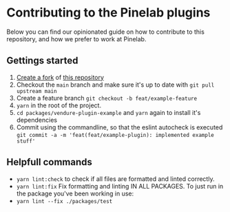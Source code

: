 # Contributing to the Pinelab plugins

Below you can find our opinionated guide on how to contribute to this repository, and how we prefer to work at Pinelab.

## Gettings started

1. [Create a fork](https://docs.github.com/en/get-started/quickstart/fork-a-repo) of [this repository](https://github.com/Pinelab-studio/pinelab-vendure-plugins)
2. Checkout the `main` branch and make sure it's up to date with `git pull upstream main`
3. Create a feature branch `git checkout -b feat/example-feature`
4. `yarn` in the root of the project.
5. `cd packages/vendure-plugin-example` and `yarn` again to install it's dependencies
6. Commit using the commandline, so that the eslint autocheck is executed `git commit -a -m 'feat(feat/example-plugin): implemented example stuff'`

## Helpfull commands

- `yarn lint:check` to check if all files are formatted and linted correctly.
- `yarn lint:fix` Fix formatting and linting IN ALL PACKAGES. To just run in the package you've been working in use:
- `yarn lint --fix ./packages/test`
